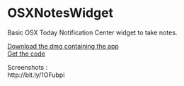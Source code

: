 # OSXNotesWidget
<p>
  Basic OSX Today Notification Center widget to take notes.
</p>

<p>
  <a href="http://bit.ly/1PLpU17">Download the dmg containing the app</a><br/>
  <a href="http://bit.ly/1OOkNO0">Get the code</a><br/>
</p>
<p>
  Screenshots :<br/>
  <a>http://bit.ly/1OFubpi</a><br/> 
</p>

